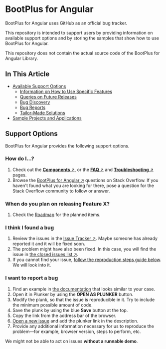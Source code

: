 # BootPlus for Angular

BootPlus for Angular uses GitHub as an official bug tracker.

This repository is intended to support users by providing information on available support options and by storing the samples that show how to use BootPlus for Angular.

This repository does not contain the actual source code of the BootPlus for Angular Library.

## In This Article

* [Available Support Options](#support-options)
    * [Information on How to Use Specific Features](#how-do-i)
    * [Queries on Future Releases](#when-do-you-plan-on-releasing-feature-x)
    * [Bug Discovery](#i-think-i-found-a-bug)
    * [Bug Reports](#i-want-to-report-a-bug)
    * [Tailor-Made Solutions](#i-need-a-tailor-made-solution)
* [Sample Projects and Applications](#sample-projects)

## Support Options

BootPlus for Angular provides the following support options.

### How do I...?

1. Check out the [**Components** &nearr;](https://www.golden-code.net/), or the [**FAQ** &nearr;](https://www.golden-code.net/faq/) and [**Troubleshooting** &nearr;](https://www.golden-code.net/) pages.
1. Browse the [BootPlus for Angular &nearr;](https://stackoverflow.com/questions/tagged/kendo-ui-angular2) questions on Stack Overflow. If you haven't found what you are looking for there, pose a question for the Stack Overflow community to follow or answer.

### When do you plan on releasing Feature X?

1. Check the [Roadmap](https://www.golden-code.net/) for the planned items.


### I think I found a bug

1. Review the issues in the [Issue Tracker &nearr;](https://github.com/my-golden-code/bootplus-angular/issues). Maybe someone has already reported it and it will be fixed soon.
1. The problem might have also been fixed. In this case, you will find the issue in [the closed issues list &nearr;](https://github.com/my-golden-code/bootplus-angular/issues?q=is%3Aissue+is%3Aclosed).
1. If you cannot find your issue, [follow the reproduction steps guide below](#i-want-to-report-a-bug). We will look into it.

### I want to report a bug

1. Find an example in [the documentation](https://www.golden-code.net/) that looks similar to your case.
1. Open it in Plunker by using the **OPEN AS PLUNKER** button.
1. Modify the plunk, so that the issue is reproducible in it. Try to include the minimum possible amount of code.
1. Save the plunk by using the blue **Save** button at the top.
1. Copy the link from the address bar of the browser.
1. [Open a new issue](https://github.com/my-golden-code/bootplus-angular/issues/new) and add the plunker link in the description.
1. Provide any additional information necessary for us to reproduce the problem&mdash;for example, browser version, steps to perform, etc.

We might not be able to act on issues **without a runnable demo**.